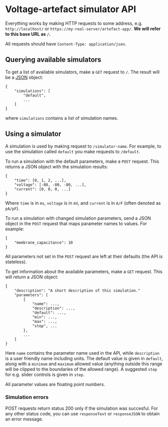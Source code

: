 # Voltage-artefact simulator API

Everything works by making HTTP requests to some address, e.g. `http://localhost/` or `https://my-real-server/artefact-app/`.
**We will refer to this base URL as `/`.**

All requests should have `Content-Type: application/json`.

## Querying available simulators

To get a list of available simulators, make a `GET` request to `/`.
The result will be a [JSON](https://en.wikipedia.org/wiki/JSON) object:
```
{
    "simulations": [
        "default",
        ...
    ]
}
```
where `simulations` contains a list of simulation names.

## Using a simulator

A simulation is used by making request to `/simulator-name`.
For example, to use the simulation called `default` you make requests to `/default`.

To run a simulation with the default parameters, make a `POST` request.
This returns a JSON object with the simulation results:
```
{
    "time": [0, 1, 2, ...],
    "voltage": [-80, -80, -80, ...],
    "current": [0, 0, 0, ...]
}
```
Where `time` is in `ms`, `voltage` is in `mV`, and `current` is in `A/F` (often denoted as `pA/pF`).

To run a simulation with changed simulation parameters, send a JSON object in the `POST` request that maps parameter names to values.
For example:
```
{
    "membrane_capacitance": 10
}
```
All parameters not set in the `POST` request are left at their defaults (the API is stateless).

To get information about the available parameters, make a `GET` request.
This will return a JSON object:
```
{
    "description": "A short description of this simulation."
    "parameters": [
        {
            "name": ...,
            "description": ...,
            "default": ...,
            "min": ...,
            "max": ...,
            "step", ...
        },
        ...
    ]
}
```
Here `name` contains the parameter name used in the API, while `description` is a user friendly name including units.
The default value is given in `default`, along with a `minimum` and `maximum` allowed value (anything outside this range will be clipped to the boundaries of the allowed range).
A suggested `step` for e.g. slider controls is given in `step`.

All parameter values are floating point numbers.

### Simulation errors

POST requests return status 200 only if the simulation was succesful.
For any other status code, you can use `responseText` or `responseJSON` to obtain an error message.
